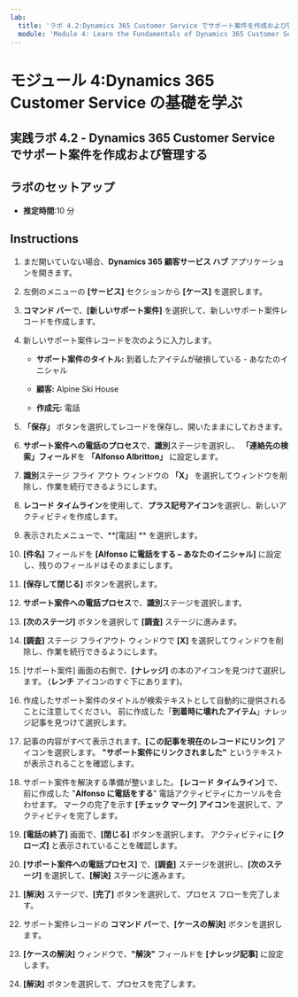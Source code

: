 ```yaml
---
lab:
  title: 'ラボ 4.2:Dynamics 365 Customer Service でサポート案件を作成および管理する'
  module: 'Module 4: Learn the Fundamentals of Dynamics 365 Customer Service'
---
```


<a name="module-4-learn-the-fundamentals-of-dynamics-365-customer-service"></a>モジュール 4:Dynamics 365 Customer Service の基礎を学ぶ
========================

## <a name="practice-lab-42---create-and-manage-cases-in-dynamics-365-customer-service"></a>実践ラボ 4.2 - Dynamics 365 Customer Service でサポート案件を作成および管理する

## <a name="lab-setup"></a>ラボのセットアップ

  - **推定時間**:10 分

## <a name="instructions"></a>Instructions

1. まだ開いていない場合、**Dynamics 365 顧客サービス ハブ** アプリケーションを開きます。 

2. 左側のメニューの **[サービス]** セクションから **[ケース]** を選択します。 

3. **コマンド バー**で、**[新しいサポート案件]** を選択して、新しいサポート案件レコードを作成します。

4. 新しいサポート案件レコードを次のように入力します。

    - **サポート案件のタイトル:** 到着したアイテムが破損している - あなたのイニシャル

    - **顧客:** Alpine Ski House

    - **作成元:** 電話

5. **「保存」** ボタンを選択してレコードを保存し、開いたままにしておきます。 

6. **サポート案件への電話のプロセス**で、**識別**ステージを選択し、 **「連絡先の検索」フィールド**を **「Alfonso Albritton」** に設定します。 

7. **識別**ステージ フライ アウト ウィンドウの **「X」** を選択してウィンドウを削除し、作業を続行できるようにします。 

8. **レコード タイムライン**を使用して、**プラス記号アイコン**を選択し、新しいアクティビティを作成します。 

9. 表示されたメニューで、**[電話] ** を選択します。

10. **[件名]** フィールドを **[Alfonso に電話をする – あなたのイニシャル]** に設定し、残りのフィールドはそのままにします。 

11. **[保存して閉じる]** ボタンを選択します。 

12. **サポート案件への電話プロセス**で、**識別**ステージを選択します。

13. **[次のステージ]** ボタンを選択して **[調査]** ステージに進みます。 

14. **[調査]** ステージ フライアウト ウィンドウで **[X]** を選択してウィンドウを削除し、作業を続行できるようにします。 

15. [サポート案件] 画面の右側で、**[ナレッジ]** の本のアイコンを見つけて選択します。 (**レンチ** アイコンのすぐ下にあります)。

16. 作成したサポート案件のタイトルが検索テキストとして自動的に提供されることに注意してください。 前に作成した「**到着時に壊れたアイテム**」ナレッジ記事を見つけて選択します。 

17. 記事の内容がすべて表示されます。**[この記事を現在のレコードにリンク]** アイコンを選択します。 **"サポート案件にリンクされました"** というテキストが表示されることを確認します。 

18. サポート案件を解決する準備が整いました。 **[レコード タイムライン]** で、前に作成した "**Alfonso に電話をする**" 電話アクティビティにカーソルを合わせます。 マークの完了を示す **[チェック マーク] アイコン**を選択して、アクティビティを完了します。 

19. **[電話の終了]** 画面で、**[閉じる]** ボタンを選択します。 アクティビティに **[クローズ]** と表示されていることを確認します。

20. **[サポート案件への電話プロセス]** で、**[調査]** ステージを選択し、**[次のステージ]** を選択して、**[解決]** ステージに進みます。

21. **[解決]** ステージで、**[完了]** ボタンを選択して、プロセス フローを完了します。

22. サポート案件レコードの **コマンド バー**で、**[ケースの解決]** ボタンを選択します。

23. **[ケースの解決]** ウィンドウで、**"解決"** フィールドを **[ナレッジ記事]** に設定します。 

24. **[解決]** ボタンを選択して、プロセスを完了します。
